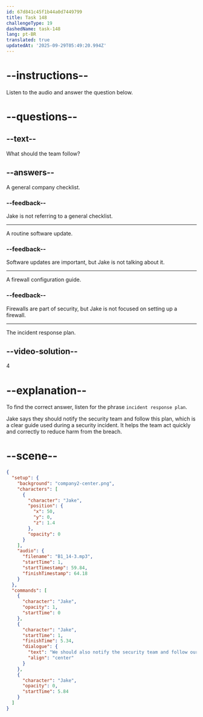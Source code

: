 ```yaml
---
id: 67d841c45f1b44a0d7449799
title: Task 148
challengeType: 19
dashedName: task-148
lang: pt-BR
translated: true
updatedAt: '2025-09-29T05:49:20.994Z'
---
```


<!-- (audio) Jake: We should also notify the security team and follow our incident response plan. -->

# --instructions--

Listen to the audio and answer the question below.

# --questions--

## --text--

What should the team follow?

## --answers--

A general company checklist.

### --feedback--

Jake is not referring to a general checklist.

---

A routine software update.

### --feedback--

Software updates are important, but Jake is not talking about it.

---

A firewall configuration guide.

### --feedback--

Firewalls are part of security, but Jake is not focused on setting up a firewall.

---

The incident response plan.

## --video-solution--

4

# --explanation--

To find the correct answer, listen for the phrase `incident response plan`.  

Jake says they should notify the security team and follow this plan, which is a clear guide used during a security incident. It helps the team act quickly and correctly to reduce harm from the breach.

# --scene--

```json
{
  "setup": {
    "background": "company2-center.png",
    "characters": [
      {
        "character": "Jake",
        "position": {
          "x": 50,
          "y": 0,
          "z": 1.4
        },
        "opacity": 0
      }
    ],
    "audio": {
      "filename": "B1_14-3.mp3",
      "startTime": 1,
      "startTimestamp": 59.84,
      "finishTimestamp": 64.18
    }
  },
  "commands": [
    {
      "character": "Jake",
      "opacity": 1,
      "startTime": 0
    },
    {
      "character": "Jake",
      "startTime": 1,
      "finishTime": 5.34,
      "dialogue": {
        "text": "We should also notify the security team and follow our incident response plan.",
        "align": "center"
      }
    },
    {
      "character": "Jake",
      "opacity": 0,
      "startTime": 5.84
    }
  ]
}
```
